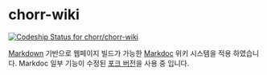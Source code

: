 # chorr-wiki 

[![Codeship Status for chorr/chorr-wiki](https://codeship.com/projects/bf515b60-c626-0132-3a35-6a0292aa2e87/status?branch=master)](https://codeship.com/projects/74576)

[Markdown](http://daringfireball.net/projects/markdown/) 기반으로 웹페이지 빌드가 가능한 [Markdoc](http://markdoc.org/) 위키 시스템을 적용 하였습니다.
Markdoc 일부 기능이 수정된 [포크 버전](https://github.com/chorr/markdoc)을 사용 중 입니다.
